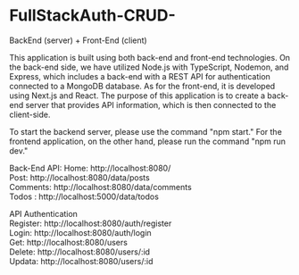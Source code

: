 # FullStackAuth-CRUD-
BackEnd (server) + Front-End (client)

This application is built using both back-end and front-end technologies. On the back-end side, 
we have utilized Node.js with TypeScript, Nodemon, and Express, which includes a back-end with 
a REST API for authentication connected to a MongoDB database. As for the front-end, it is developed
using Next.js and React. The purpose of this application is to create a back-end server that provides 
API information, which is then connected to the client-side.

To start the backend server, please use the command "npm start." For the frontend application, on the other hand, please run the command "npm run dev."

Back-End API:
Home: http://localhost:8080/ <br/>
Post: http://localhost:8080/data/posts  <br/>
Comments: http://localhost:8080/data/comments  <br/>
Todos : http://localhost:5000/data/todos  <br/>

API Authentication  <br/>
Register: http://localhost:8080/auth/register  <br/>
Login: http://localhost:8080/auth/login  <br/>
Get: http://localhost:8080/users  <br/>
Delete: http://localhost:8080/users/:id  <br/>
Updata: http://localhost:8080/users/:id  <br/>
